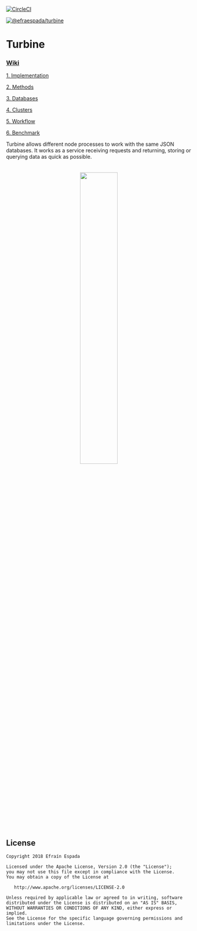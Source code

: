 [![CircleCI](https://circleci.com/gh/efraespada/turbine.svg?style=svg)](https://circleci.com/gh/efraespada/turbine)


[ ![@efraespada/turbine](https://d25lcipzij17d.cloudfront.net/badge.svg?id=js&type=6&v=0.1.0&x2=0)](https://www.npmjs.com/package/@efraespada/turbine)

# Turbine

### [Wiki](https://github.com/efraespada/turbine/wiki)

[1. Implementation](https://github.com/efraespada/turbine/wiki/Implementation)

[2. Methods](https://github.com/efraespada/turbine/wiki/Methods)

[3. Databases](https://github.com/efraespada/turbine/wiki/Databases)

[4. Clusters](https://github.com/efraespada/turbine/wiki/Clusters)

[5. Workflow](https://github.com/efraespada/turbine/wiki/Workflow)

[6. Benchmark](https://github.com/efraespada/turbine/wiki/Benchmark)

Turbine allows different node processes to work with the same JSON databases. It works as a service receiving requests and returning, storing or querying data as quick as possible.


<p align="center"><img width="45%" vspace="20" src="https://raw.githubusercontent.com/rotorlab/server-node/master/images/TurbineSchema.png"></p>

License
-------
    Copyright 2018 Efraín Espada
    
    Licensed under the Apache License, Version 2.0 (the "License");
    you may not use this file except in compliance with the License.
    You may obtain a copy of the License at

       http://www.apache.org/licenses/LICENSE-2.0

    Unless required by applicable law or agreed to in writing, software
    distributed under the License is distributed on an "AS IS" BASIS,
    WITHOUT WARRANTIES OR CONDITIONS OF ANY KIND, either express or implied.
    See the License for the specific language governing permissions and
    limitations under the License.
